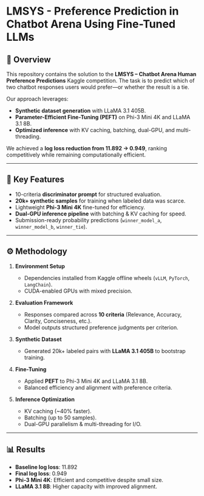 # LMSYS - Preference Prediction in Chatbot Arena Using Fine-Tuned LLMs  

## 📌 Overview  
This repository contains the solution to the **LMSYS – Chatbot Arena Human Preference Predictions** Kaggle competition. The task is to predict which of two chatbot responses users would prefer—or whether the result is a tie.  

Our approach leverages:  
- **Synthetic dataset generation** with LLaMA 3.1 405B.  
- **Parameter-Efficient Fine-Tuning (PEFT)** on Phi-3 Mini 4K and LLaMA 3.1 8B.  
- **Optimized inference** with KV caching, batching, dual-GPU, and multi-threading.  

We achieved a **log loss reduction from 11.892 → 0.949**, ranking competitively while remaining computationally efficient.  

---

## 🚀 Key Features  
- 10-criteria **discriminator prompt** for structured evaluation.  
- **20k+ synthetic samples** for training when labeled data was scarce.  
- Lightweight **Phi-3 Mini 4K** fine-tuned for efficiency.  
- **Dual-GPU inference pipeline** with batching & KV caching for speed.  
- Submission-ready probability predictions (`winner_model_a`, `winner_model_b`, `winner_tie`).  

---

## ⚙️ Methodology  

1. **Environment Setup**  
   - Dependencies installed from Kaggle offline wheels (`vLLM`, `PyTorch`, `LangChain`).  
   - CUDA-enabled GPUs with mixed precision.  

2. **Evaluation Framework**  
   - Responses compared across **10 criteria** (Relevance, Accuracy, Clarity, Conciseness, etc.).  
   - Model outputs structured preference judgments per criterion.  

3. **Synthetic Dataset**  
   - Generated 20k+ labeled pairs with **LLaMA 3.1 405B** to bootstrap training.  

4. **Fine-Tuning**  
   - Applied **PEFT** to Phi-3 Mini 4K and LLaMA 3.1 8B.  
   - Balanced efficiency and alignment with preference criteria.  

5. **Inference Optimization**  
   - KV caching (~40% faster).  
   - Batching (up to 50 samples).  
   - Dual-GPU parallelism & multi-threading for I/O.  

---

## 📊 Results  
- **Baseline log loss**: 11.892  
- **Final log loss**: 0.949  
- **Phi-3 Mini 4K**: Efficient and competitive despite small size.  
- **LLaMA 3.1 8B**: Higher capacity with improved alignment.  

